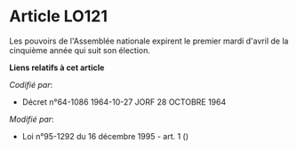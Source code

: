 # Article LO121

Les pouvoirs de l'Assemblée nationale expirent le premier mardi d'avril de la cinquième année qui suit son élection.

**Liens relatifs à cet article**

_Codifié par_:

  - Décret n°64-1086 1964-10-27 JORF 28 OCTOBRE 1964

_Modifié par_:

  - Loi n°95-1292 du 16 décembre 1995 - art. 1 ()
